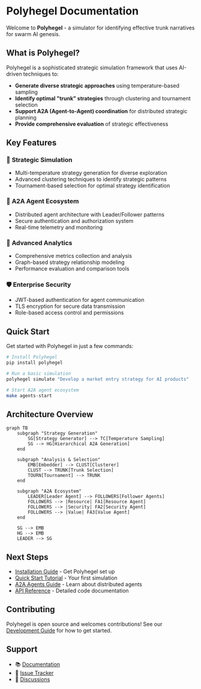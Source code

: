 # Polyhegel Documentation

Welcome to **Polyhegel** - a simulator for identifying effective trunk narratives for swarm AI genesis.

## What is Polyhegel?

Polyhegel is a sophisticated strategic simulation framework that uses AI-driven techniques to:

- **Generate diverse strategic approaches** using temperature-based sampling
- **Identify optimal "trunk" strategies** through clustering and tournament selection
- **Support A2A (Agent-to-Agent) coordination** for distributed strategic planning
- **Provide comprehensive evaluation** of strategic effectiveness

## Key Features

### 🎯 **Strategic Simulation**
- Multi-temperature strategy generation for diverse exploration
- Advanced clustering techniques to identify strategic patterns
- Tournament-based selection for optimal strategy identification

### 🤖 **A2A Agent Ecosystem**
- Distributed agent architecture with Leader/Follower patterns
- Secure authentication and authorization system
- Real-time telemetry and monitoring

### 🔬 **Advanced Analytics**
- Comprehensive metrics collection and analysis
- Graph-based strategy relationship modeling
- Performance evaluation and comparison tools

### 🛡️ **Enterprise Security**
- JWT-based authentication for agent communication
- TLS encryption for secure data transmission
- Role-based access control and permissions

## Quick Start

Get started with Polyhegel in just a few commands:

```bash
# Install Polyhegel
pip install polyhegel

# Run a basic simulation
polyhegel simulate "Develop a market entry strategy for AI products"

# Start A2A agent ecosystem
make agents-start
```

## Architecture Overview

```mermaid
graph TB
    subgraph "Strategy Generation"
        SG[Strategy Generator] --> TC[Temperature Sampling]
        SG --> HG[Hierarchical A2A Generation]
    end
    
    subgraph "Analysis & Selection"
        EMB[Embedder] --> CLUST[Clusterer]
        CLUST --> TRUNK[Trunk Selection]
        TOURN[Tournament] --> TRUNK
    end
    
    subgraph "A2A Ecosystem"
        LEADER[Leader Agent] --> FOLLOWERS[Follower Agents]
        FOLLOWERS --> |Resource| FA1[Resource Agent]
        FOLLOWERS --> |Security| FA2[Security Agent] 
        FOLLOWERS --> |Value| FA3[Value Agent]
    end
    
    SG --> EMB
    HG --> EMB
    LEADER --> SG
```

## Next Steps

- [Installation Guide](getting-started/installation.md) - Get Polyhegel set up
- [Quick Start Tutorial](getting-started/quickstart.md) - Your first simulation
- [A2A Agents Guide](guide/a2a-agents.md) - Learn about distributed agents
- [API Reference](reference/) - Detailed code documentation

## Contributing

Polyhegel is open source and welcomes contributions! See our [Development Guide](contributing/development.md) for how to get started.

## Support

- 📚 [Documentation](https://allenday.github.io/polyhegel/)
- 🐛 [Issue Tracker](https://github.com/allenday/polyhegel/issues)  
- 💬 [Discussions](https://github.com/allenday/polyhegel/discussions)